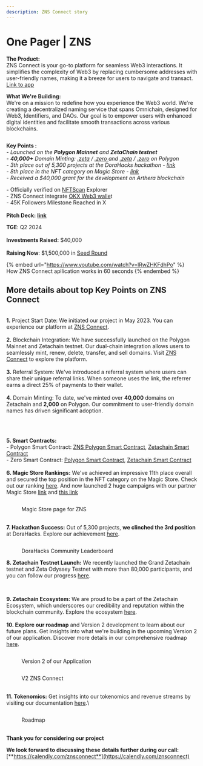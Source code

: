 ```yaml
---
description: ZNS Connect story
---
```


# One Pager | ZNS

**The Product:**\
ZNS Connect is your go-to platform for seamless Web3 interactions. It simplifies the complexity of Web3 by replacing cumbersome addresses with user-friendly names, making it a breeze for users to navigate and transact.\
[Link to app](https://app.znsconnect.io/)

**What We're Building:**\
We're on a mission to redefine how you experience the Web3 world. We're creating a decentralized naming service that spans Omnichain, designed for Web3, Identifiers, and DAOs. Our goal is to empower users with enhanced digital identities and facilitate smooth transactions across various blockchains.



<figure><img src="../.gitbook/assets/slide 7.png" alt=""><figcaption></figcaption></figure>

**Key Points :**\
\- _Launched on the **Polygon Mainnet** and **ZetaChain testnet**_\
_- **40,000+** Domain Minting:_ [_.zeta_](https://zetachain-athens-3.blockscout.com/token/0xe1e33AeaCdCC0526BeF6985155e8a108D83D1B61) _/_ [_.zero_ ](https://zetachain-athens-3.blockscout.com/token/0xc9AB3aAbfe5C56Fb9e9e63E7d199940588E55c24?tab=inventory)_and_ [_.zeta_](https://polygonscan.com/token/0x4D880B6ccc60AB31C20eec96be6b47BE4B28Bc2A) _/_ [_.zero_](https://polygonscan.com/token/0x2613702fa854dE61c67384C3b787D0795b4481a0) _on Polygon_\
_- 3th place out of 5,300 projects at the DoraHacks hackathon -_ [_link_](https://dorahacks.io/buidl) \
_- 8th place in the NFT category on Magic Store -_ [_link_ ](https://magic.store/app/zns-connect)\
_- Received a $40,000 grant for the development on Arthera blockchain_

**-** Officially verified on [NFTScan](https://polygon.nftscan.com/0x4d880b6ccc60ab31c20eec96be6b47be4b28bc2a) Explorer\
\- ZNS Connect integrate [OKX Web3 walle](https://medium.com/@okxweb3/access-zns-connect-using-the-okx-wallet-web-extension-f4e0116a27dd)t\
\- 45K Followers Milestone Reached in X\
\
**Pitch Deck:** [**link**](https://docs.znsconnect.io/pitch-deck)

**TGE**: Q2 2024\
\
**Investments Raised:** $40,000\
\
**Raising Now**: $1,500,000 in [Seed Round](https://docs.znsconnect.io/tokenomics-and-revenue-streams)&#x20;

{% embed url="https://www.youtube.com/watch?v=lRwZHKFdhPo" %}
How ZNS Connect  apllication works in 60 seconds&#x20;
{% endembed %}

## More details about top Key Points on ZNS Connect

\
**1.** Project Start Date: We initiated our project in May 2023. You can experience our platform at [ZNS Connect](https://app.znsconnect.io/).\
\
**2.** Blockchain Integration: We have successfully launched on the Polygon Mainnet and Zetachain testnet. Our dual-chain integration allows users to seamlessly mint, renew, delete, transfer, and sell domains. Visit [ZNS Connect](https://app.znsconnect.io/my-domains/2?tld=zeta) to explore the platform.\
\
**3.** Referral System: We've introduced a referral system where users can share their unique referral links. When someone uses the link, the referrer earns a direct 25% of payments to their wallet.\
\
**4**. Domain Minting: To date, we've minted over **40,000** domains on Zetachain and **2,000** on Polygon. Our commitment to user-friendly domain names has driven significant adoption.

<figure><img src="../.gitbook/assets/slide 10 (1).png" alt=""><figcaption></figcaption></figure>

\
\
**5. Smart Contracts:**\
\- Polygon Smart Contract: [ZNS Polygon Smart Contract](https://polygonscan.com/token/0x4D880B6ccc60AB31C20eec96be6b47BE4B28Bc2A), [Zetachain Smart Contract](https://zetachain-athens-3.blockscout.com/token/0xe1e33AeaCdCC0526BeF6985155e8a108D83D1B61)\
\- Zero Smart Contract: [Polygon Smart Contract](https://polygonscan.com/token/0x2613702fa854dE61c67384C3b787D0795b4481a0), [Zetachain Smart Contract](https://zetachain-athens-3.blockscout.com/token/0xc9AB3aAbfe5C56Fb9e9e63E7d199940588E55c24)\
\
**6. Magic Store Rankings:** We've achieved an impressive 11th place overall and secured the top position in the NFT category on the Magic Store. Check out our ranking [here](https://magic.store/app/zns-connect). And now launched 2 huge campaigns with our partner Magic Store [link](./) and [this link](./)

<figure><img src="../.gitbook/assets/Screenshot 2023-10-03 at 12.25.26.png" alt=""><figcaption><p>Magic Store page for ZNS</p></figcaption></figure>

\
**7. Hackathon Success:** Out of 5,300 projects, **we clinched the 3rd position** at DoraHacks. Explore our achievement [here](https://dorahacks.io/buidl).

<figure><img src="../.gitbook/assets/Screenshot 2023-12-01 at 14.17.47.png" alt=""><figcaption><p>DoraHacks Community Leaderboard</p></figcaption></figure>

**8. Zetachain Testnet Launch:** We recently launched the Grand Zetachain testnet and Zeta Odyssey Testnet with more than 80,000 participants, and you can follow our progress [here](https://app.questn.com/event/814810039426527239).

<figure><img src="../.gitbook/assets/Screenshot 2023-12-01 at 14.23.08.png" alt=""><figcaption></figcaption></figure>

\
**9. Zetachain Ecosystem:** We are proud to be a part of the Zetachain Ecosystem, which underscores our credibility and reputation within the blockchain community. Explore the ecosystem [here](https://www.zetachain.com/ecosystem).\
\
**10. Explore our roadmap** and Version 2 development to learn about our future plans. Get insights into what we're building in the upcoming Version 2 of our application. Discover more details in our comprehensive roadmap [here](https://docs.znsconnect.io/roadmap-and-future-development).

<figure><img src="../.gitbook/assets/Group 8.png" alt=""><figcaption><p>Version 2 of our Application </p></figcaption></figure>

<figure><img src="../.gitbook/assets/slide 5.png" alt=""><figcaption><p>V2 ZNS Connect </p></figcaption></figure>

\
**11. Tokenomics:** Get insights into our tokenomics and revenue streams by visiting our documentation [here](https://docs.znsconnect.io/tokenomics-and-revenue-streams).\


<figure><img src="../.gitbook/assets/Roadmap ZNS.png" alt=""><figcaption><p>Roadmap</p></figcaption></figure>

\
**Thank you for considering our project**&#x20;

**We look forward to discussing these details further during our call:** [**https://calendly.com/znsconnect**](https://calendly.com/znsconnect)

